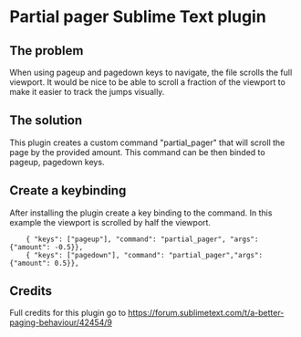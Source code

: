 # Partial pager Sublime Text plugin

## The problem

When using pageup and pagedown keys to navigate, the file scrolls the full viewport. It would be nice to be able to scroll a fraction of the viewport to make it easier to track the jumps visually.

## The solution

This plugin creates a custom command "partial_pager" that will scroll the page by the provided amount. This command can be then binded to pageup, pagedown keys.

## Create a keybinding

After installing the plugin create a key binding to the command. In this example the viewport is scrolled by half the viewport.

```
    { "keys": ["pageup"], "command": "partial_pager", "args": {"amount": -0.5}},
    { "keys": ["pagedown"], "command": "partial_pager","args": {"amount": 0.5}},
```

## Credits

Full credits for this plugin go to https://forum.sublimetext.com/t/a-better-paging-behaviour/42454/9
